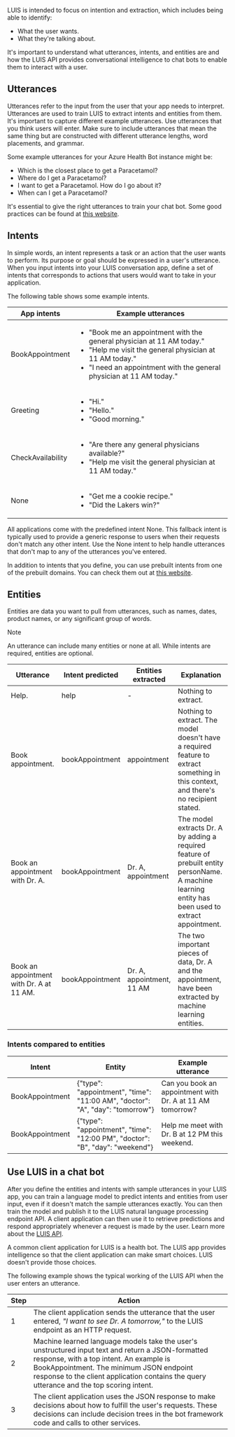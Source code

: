 LUIS is intended to focus on intention and extraction, which includes being able to identify:

- What the user wants.
- What they're talking about.

It's important to understand what utterances, intents, and entities are and how the LUIS API provides conversational intelligence to chat bots to enable them to interact with a user.

## Utterances

Utterances refer to the input from the user that your app needs to interpret. Utterances are used to train LUIS to extract intents and entities from them. It's important to capture different example utterances. Use utterances that you think users will enter. Make sure to include utterances that mean the same thing but are constructed with different utterance lengths, word placements, and grammar.

Some example utterances for your Azure Health Bot instance might be:

- Which is the closest place to get a Paracetamol?
- Where do I get a Paracetamol?
- I want to get a Paracetamol. How do I go about it?
- When can I get a Paracetamol?

It's essential to give the right utterances to train your chat bot. Some good practices can be found at [this website](/azure/cognitive-services/luis/luis-concept-utterance).

## Intents

In simple words, an intent represents a task or an action that the user wants to perform. Its purpose or goal should be expressed in a user's utterance. When you input intents into your LUIS conversation app, define a set of intents that corresponds to actions that users would want to take in your application.

The following table shows some example intents.

|App intents   |Example utterances   |
|---------|---------|
|BookAppointment      | <ul><li>"Book me an appointment with the general physician at 11 AM today."</li><li> "Help me visit the general physician at 11 AM today."</li><li>"I need an appointment with the general physician at 11 AM today."</li></ul>  |
|Greeting      | <ul> <li>"Hi."</li> <li> "Hello."</li> <li>"Good morning."</li> </ul> |
|CheckAvailability      |<ul><li>"Are there any general physicians available?"</li><li> "Help me visit the general physician at 11 AM today."</li></ul>|
|None      |<ul><li>"Get me a cookie recipe."</li><li> "Did the Lakers win?"</li></ul>|

All applications come with the predefined intent None. This fallback intent is typically used to provide a generic response to users when their requests don't match any other intent. Use the None intent to help handle utterances that don't map to any of the utterances you've entered.

In addition to intents that you define, you can use prebuilt intents from one of the prebuilt domains. You can check them out at [this website](/azure/cognitive-services/luis/howto-add-prebuilt-models).

## Entities

Entities are data you want to pull from utterances, such as names, dates, product names, or any significant group of words.

> [!NOTE]
> An utterance can include many entities or none at all. While intents are required, entities are optional.

|Utterance|Intent predicted|Entities extracted|Explanation|
|---------|---------|---------|---------|
|Help.     |  help   |-        |Nothing to extract.|
|Book appointment.   | bookAppointment | appointment | Nothing to extract. The model doesn't have a required feature to extract something in this context, and there's no recipient stated.|  
|Book an appointment with Dr. A.|  bookAppointment| Dr. A, appointment|  The model extracts Dr. A by adding a required feature of prebuilt entity personName. A machine learning entity has been used to extract appointment.|
|Book an appointment with Dr. A at 11 AM.|  bookAppointment | Dr. A, appointment, 11 AM| The two important pieces of data, Dr. A and the appointment, have been extracted by machine learning entities.|

### Intents compared to entities

|Intent  |Entity  |Example utterance  |
|---------|---------|---------|
|BookAppointment     | {"type": "appointment", "time": "11:00 AM", "doctor": "A", "day": "tomorrow"} |   Can you book an appointment with Dr. A at 11 AM tomorrow?      |
|BookAppointment     | {"type": "appointment", "time": "12:00 PM", "doctor": "B", "day": "weekend"}| Help me meet with Dr. B at 12 PM this weekend.        |

## Use LUIS in a chat bot

After you define the entities and intents with sample utterances in your LUIS app, you can train a language model to predict intents and entities from user input, even if it doesn't match the sample utterances exactly. You can then train the model and publish it to the LUIS natural language processing endpoint API. A client application can then use it to retrieve predictions and respond appropriately whenever a request is made by the user. Learn more about the [LUIS API](/connectors/luis/).

A common client application for LUIS is a health bot. The LUIS app provides intelligence so that the client application can make smart choices. LUIS doesn't provide those choices.

The following example shows the typical working of the LUIS API when the user enters an utterance.

|Step  |Action  |
|---------|---------|
|1     |  The client application sends the utterance that the user entered, *"I want to see Dr. A tomorrow,"* to the LUIS endpoint as an HTTP request.       |
|2     |  Machine learned language models take the user's unstructured input text and return a JSON-formatted response, with a top intent. An example is BookAppointment. The minimum JSON endpoint response to the client application contains the query utterance and the top scoring intent. |
|3     | The client application uses the JSON response to make decisions about how to fulfill the user's requests. These decisions can include decision trees in the bot framework code and calls to other services. |
